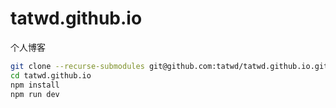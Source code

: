 # tatwd.github.io
个人博客

```bash
git clone --recurse-submodules git@github.com:tatwd/tatwd.github.io.git
cd tatwd.github.io
npm install
npm run dev
```